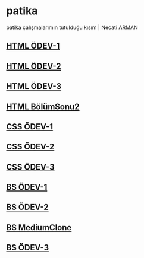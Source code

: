 # patika
patika çalışmalarımın tutulduğu kısım | Necati ARMAN

## [HTML ÖDEV-1](https://necati1054.github.io/patika/HTML/Ödev1)
## [HTML ÖDEV-2](https://necati1054.github.io/patika/HTML/Ödev2)
## [HTML ÖDEV-3](https://necati1054.github.io/patika/HTML/Ödev3)
## [HTML BölümSonu2](https://necati1054.github.io/patika/HTML/BölümSonu2)

## [CSS ÖDEV-1](https://necati1054.github.io/patika/css/Ödev1)
## [CSS ÖDEV-2](https://necati1054.github.io/patika/css/Ödev2)
## [CSS ÖDEV-3](https://necati1054.github.io/patika/css/Ödev3)

## [BS ÖDEV-1](https://necati1054.github.io/patika/Bootstrap/Odev1)
## [BS ÖDEV-2](https://necati1054.github.io/patika/Bootstrap/Odev2)
## [BS MediumClone](https://necati1054.github.io/patika/Bootstrap/MediumClone)
## [BS ÖDEV-3](https://necati1054.github.io/patika/Bootstrap/Odev3)

